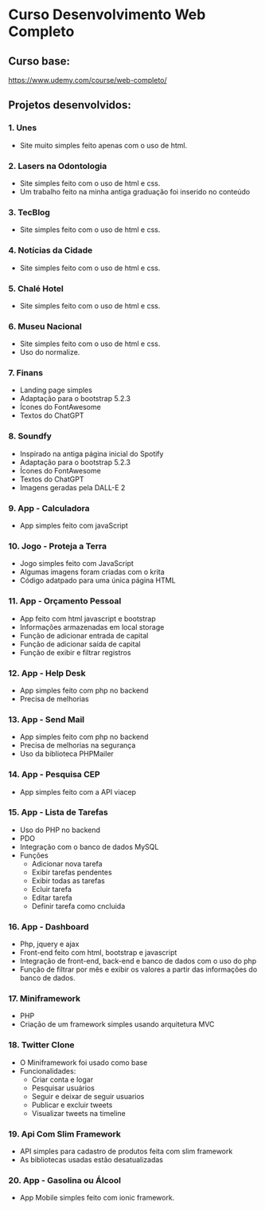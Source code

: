 # Curso Desenvolvimento Web Completo
## Curso base:
https://www.udemy.com/course/web-completo/


## Projetos desenvolvidos:

### 1. Unes
* Site muito simples feito apenas com o uso de html.

### 2. Lasers na Odontologia
* Site simples feito com o uso de html e css.
* Um trabalho feito na minha antiga graduação foi inserido no conteúdo

### 3. TecBlog
* Site simples feito com o uso de html e css.

### 4. Notícias da Cidade
* Site simples feito com o uso de html e css.

### 5. Chalé Hotel
* Site simples feito com o uso de html e css.

### 6. Museu Nacional
* Site simples feito com o uso de html e css.
* Uso do normalize.

### 7. Finans
* Landing page simples
* Adaptação para o bootstrap 5.2.3
* Ícones do FontAwesome
* Textos do ChatGPT

### 8. Soundfy
* Inspirado na antiga página inicial do Spotify
* Adaptação para o bootstrap 5.2.3
* Ícones do FontAwesome
* Textos do ChatGPT
* Imagens geradas pela DALL-E 2

### 9. App - Calculadora
* App simples feito com javaScript

### 10. Jogo - Proteja a Terra
* Jogo simples feito com JavaScript
* Algumas imagens foram criadas com o krita
* Código adatpado para uma única página HTML

### 11. App - Orçamento Pessoal
* App feito com html javascript e bootstrap
* Informações armazenadas em local storage
* Função de adicionar entrada de capital
* Função de adicionar saída de capital
* Função de exibir e filtrar registros

### 12. App - Help Desk
* App simples feito com php no backend
* Precisa de melhorias

### 13. App - Send Mail
* App simples feito com php no backend
* Precisa de melhorias na segurança
* Uso da biblioteca PHPMailer

### 14. App - Pesquisa CEP
* App simples feito com a API viacep

### 15. App - Lista de Tarefas
* Uso do PHP no backend
* PDO
* Integração com o banco de dados MySQL
* Funções
	*  Adicionar nova tarefa
	*  Exibir tarefas pendentes
	* Exibir todas as tarefas
	* Ecluir tarefa
	* Editar tarefa
	* Definir tarefa como cncluida

### 16. App - Dashboard
* Php, jquery e ajax
* Front-end feito com html, bootstrap e javascript
* Integração de front-end, back-end e banco de dados com o uso do php
* Função de filtrar por mês e exibir os valores a partir das informações do banco de dados.

### 17. Miniframework
* PHP
* Criação de um framework simples usando arquitetura MVC

### 18. Twitter Clone
* O Miniframework foi usado como  base
* Funcionalidades:
	* Criar conta e logar
	* Pesquisar usuários
	* Seguir e deixar de seguir usuarios
	* Publicar  e excluir tweets
	* Visualizar tweets na timeline

### 19. Api Com Slim Framework
* API simples para cadastro de produtos feita com slim framework
* As bibliotecas usadas estão desatualizadas

### 20. App - Gasolina ou Álcool
* App Mobile simples feito com ionic framework.